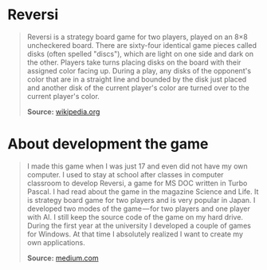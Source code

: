 Reversi
========================================

>Reversi is a strategy board game for two players, played on an 8×8 uncheckered board. There are sixty-four identical game pieces called disks (often spelled "discs"), which are light on one side and dark on the other. Players take turns placing disks on the board with their assigned color facing up. During a play, any disks of the opponent's color that are in a straight line and bounded by the disk just placed and another disk of the current player's color are turned over to the current player's color.
>
>**Source:** [wikipedia.org](https://en.wikipedia.org/wiki/Reversi)

About development the game
========================================

> I made this game when I was just 17 and even did not have my own computer. I used to stay at school after classes in computer classroom to develop Reversi, a game for MS DOC written in Turbo Pascal. I had read about the game in the magazine Science and Life. It is strategy board game for two players and is very popular in Japan. I developed two modes of the game — for two players and one player with AI. I still keep the source code of the game on my hard drive. During the first year at the university I developed a couple of games for Windows. At that time I absolutely realized I want to create my own applications. 
>
>**Source:** [medium.com](https://medium.com/@zsergey/cntr-minimalist-platformer-where-you-got-to-escape-the-circuit-labyrinth-8dbe3750a476)

